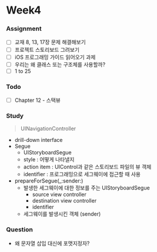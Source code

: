 # Week4

### Assignment
- [ ] 교재 8, 13, 17장 문제 해결해보기
- [ ] 프로젝트 스토리보드 그려보기
- [ ] iOS 프로그래밍 가이드 읽어오기 과제
- [ ] 우리는 왜 클래스 또는 구조체를 사용할까?
- [ ] 1 to 25

### Todo
- [ ] Chapter 12 - 스택뷰

### Study
> UINavigationController
- drill-down interface
- Segue
  - UIStoryboardSegue
  - style : 어떻게 나타낼지
  - action item : UIControl과 같은 스토리보드 파일의 뷰 객체
  - identifier : 프로그래밍으로 세그웨이에 접근할 때 사용
- prepareForSegue(_:sender:)
  - 발생한 세그웨이에 대한 정보를 주는 UIStoryboardSegue
    - source view controller
    - destination view controller
    - identifier
  - 세그웨이를 발생시킨 객체 (sender)


### Question
- 왜 문자열 삽입 대신에 포맷지정자?
